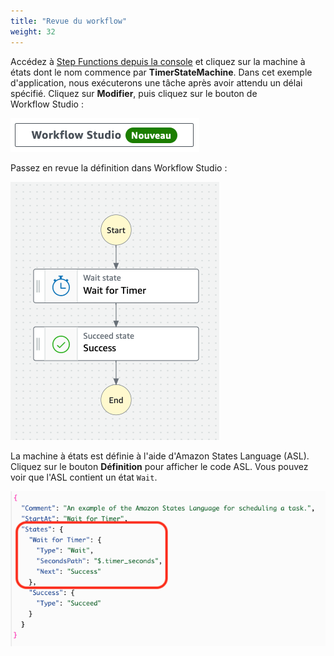 ```yaml
---
title: "Revue du workflow"
weight: 32
---
```


Accédez à [Step Functions depuis la console](https://console.aws.amazon.com/states/home) et cliquez sur la machine à états dont le nom commence par **TimerStateMachine**. Dans cet exemple d'application, nous exécuterons une tâche après avoir attendu un délai spécifié. Cliquez sur **Modifier**, puis cliquez sur le bouton de Workflow Studio :

![Boutton Workflow Studio](/static/img-fr/module-1/workflow-studio.png)

Passez en revue la définition dans Workflow Studio :

![Workflow du module 1](/static/img/module-1/workflow.png)

La machine à états est définie à l'aide d'Amazon States Language (ASL). Cliquez sur le bouton **Définition** pour afficher le code ASL. Vous pouvez voir que l'ASL contient un état `Wait`.

![Code du module 1](/static/img/module-1/code.png)

